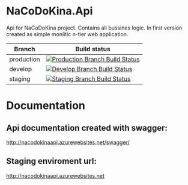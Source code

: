 # NaCoDoKina.Api
Api for NaCoDoKina project. Contains all bussines logic. In first version created as simple monlitic  n-tier web application.

|Branch             |Build status                                                  
|-------------------|-----------------------------------------------------
|production             |[![Production Branch Build Status](https://travis-ci.com/Arasz/NaCoDoKina.Api.svg?token=jsB52VbhD4YcywUiDpoV&branch=production)](https://travis-ci.com/Arasz/NaCoDoKina.Api)
|develop            |[![Develop Branch Build Status](https://travis-ci.com/Arasz/NaCoDoKina.Api.svg?token=jsB52VbhD4YcywUiDpoV&branch=develop)](https://travis-ci.com/Arasz/NaCoDoKina.Api)
|staging            |[![Staging Branch Build Status](https://travis-ci.com/Arasz/NaCoDoKina.Api.svg?token=jsB52VbhD4YcywUiDpoV&branch=staging)](https://travis-ci.com/Arasz/NaCoDoKina.Api)


# Documentation

## Api documentation created with swagger:
http://nacodokinaapi.azurewebsites.net/swagger/

## Staging enviroment url:
http://nacodokinaapi.azurewebsites.net






